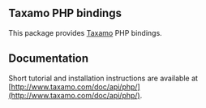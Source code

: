 ## Taxamo PHP bindings

This package provides [Taxamo](http://www.taxamo.com/) PHP bindings. 

## Documentation

Short tutorial and installation instructions are available at [http://www.taxamo.com/doc/api/php/](http://www.taxamo.com/doc/api/php/).

